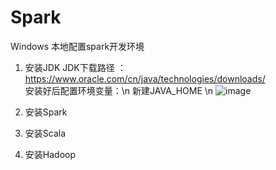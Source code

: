 # Spark
Windows 本地配置spark开发环境
1. 安装JDK
   JDK下载路径 ： https://www.oracle.com/cn/java/technologies/downloads/ <br>
   安装好后配置环境变量：\n
    新建JAVA_HOME \n
    ![image](https://user-images.githubusercontent.com/28624027/210785889-6bb5eb1e-72dd-4041-bf53-ca53946f000e.png)

2. 安装Spark
3. 安装Scala
4. 安装Hadoop
